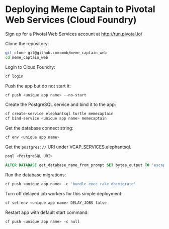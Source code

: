 # Deploying Meme Captain to Pivotal Web Services (Cloud Foundry)

Sign up for a Pivotal Web Services account at http://run.pivotal.io/

Clone the repository:

```sh
git clone git@github.com:mmb/meme_captain_web
cd meme_captain_web
```

Login to Cloud Foundry:

```sh
cf login
```

Push the app but do not start it:

```sh
cf push <unique app name> --no-start
```

Create the PostgreSQL service and bind it to the app:

```sh
cf create-service elephantsql turtle memecaptain
cf bind-service <unique app name> memecaptain
```

Get the database connect string:

```sh
cf env <unique app name>
```

Get the `postgres://` URI under VCAP_SERVICES.elephantsql.

```sh
psql <PostgreSQL URI>
```

```sql
ALTER DATABASE get_database_name_from_prompt SET bytea_output TO 'escape';
```

Run the database migrations:

```sh
cf push <unique app name> -c 'bundle exec rake db:migrate'
```

Turn off delayed job workers for this simple deployment:

```sh
cf set-env <unique app name> DELAY_JOBS false
```

Restart app with default start command:

```sh
cf push <unique app name> -c null
```
